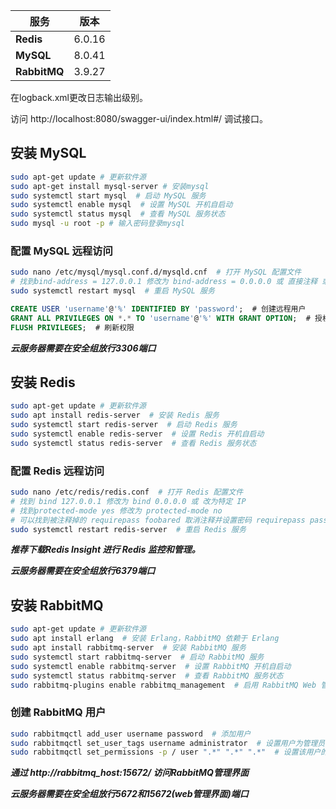 


| 服务           | 版本     | 
|--------------|--------|
| **Redis**    | 6.0.16 | 
| **MySQL**    | 8.0.41 | 
| **RabbitMQ** | 3.9.27 | 


在logback.xml更改日志输出级别。

访问 http://localhost:8080/swagger-ui/index.html#/ 调试接口。





## 安装 MySQL
```bash
sudo apt-get update # 更新软件源
sudo apt-get install mysql-server # 安装mysql
sudo systemctl start mysql  # 启动 MySQL 服务
sudo systemctl enable mysql  # 设置 MySQL 开机自启动
sudo systemctl status mysql  # 查看 MySQL 服务状态
sudo mysql -u root -p # 输入密码登录mysql
```
### 配置 MySQL 远程访问
```bash
sudo nano /etc/mysql/mysql.conf.d/mysqld.cnf  # 打开 MySQL 配置文件
# 找到bind-address = 127.0.0.1 修改为 bind-address = 0.0.0.0 或 直接注释 或 特定 IP
sudo systemctl restart mysql  # 重启 MySQL 服务
```
```sql
CREATE USER 'username'@'%' IDENTIFIED BY 'password';  # 创建远程用户
GRANT ALL PRIVILEGES ON *.* TO 'username'@'%' WITH GRANT OPTION;  # 授权远程访问
FLUSH PRIVILEGES;  # 刷新权限
```
***云服务器需要在安全组放行3306端口***

## 安装 Redis
```bash
sudo apt-get update # 更新软件源
sudo apt install redis-server  # 安装 Redis 服务
sudo systemctl start redis-server  # 启动 Redis 服务
sudo systemctl enable redis-server  # 设置 Redis 开机自启动
sudo systemctl status redis-server  # 查看 Redis 服务状态
```
### 配置 Redis 远程访问
```bash
sudo nano /etc/redis/redis.conf  # 打开 Redis 配置文件
# 找到 bind 127.0.0.1 修改为 bind 0.0.0.0 或 改为特定 IP
# 找到protected-mode yes 修改为 protected-mode no
# 可以找到被注释掉的 requirepass foobared 取消注释并设置密码 requirepass password (可选)
sudo systemctl restart redis-server  # 重启 Redis 服务
```
***推荐下载Redis Insight 进行 Redis 监控和管理。***

***云服务器需要在安全组放行6379端口***

## 安装 RabbitMQ
```bash
sudo apt-get update # 更新软件源
sudo apt install erlang  # 安装 Erlang，RabbitMQ 依赖于 Erlang
sudo apt install rabbitmq-server  # 安装 RabbitMQ 服务
sudo systemctl start rabbitmq-server  # 启动 RabbitMQ 服务
sudo systemctl enable rabbitmq-server  # 设置 RabbitMQ 开机自启动
sudo systemctl status rabbitmq-server  # 查看 RabbitMQ 服务状态
sudo rabbitmq-plugins enable rabbitmq_management  # 启用 RabbitMQ Web 管理插件（可选，推荐）
```
### 创建 RabbitMQ 用户
```bash
sudo rabbitmqctl add_user username password  # 添加用户
sudo rabbitmqctl set_user_tags username administrator  # 设置用户为管理员
sudo rabbitmqctl set_permissions -p / user ".*" ".*" ".*"  # 设置该用户的权限
```

***通过 http://rabbitmq_host:15672/ 访问RabbitMQ管理界面***

***云服务器需要在安全组放行5672和15672(web管理界面)端口***